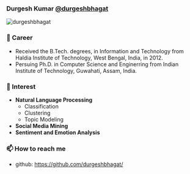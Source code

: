 ### Durgesh Kumar [@durgeshbhagat](https://github.com/durgeshbhagat/)
<p align="left"> <img src="https://komarev.com/ghpvc/?username=hoya012" alt="durgeshbhagat" /> </p>

### 🔭 Career
- Received the B.Tech. degrees, in Information and Technology from Haldia Institute of Technology, West Bengal, India, in 2012.
- Persuing Ph.D. in Computer Science and Enginerring from Indian Institute of Technology, Guwahati, Assam, India.
<!--
- Received the M.S. degrees, in Electrical and Computer Engineering from Seoul National University, Seoul, Korea, in 2018.
- Joined the SUALAB. ,Seoul, Korea, as a **Deep Learning Research Engineer**, in 2018.
- SUALAB was acquired by Cognex in 2019.10. So, I am currently working at Cognex. 
-->
### 🌱 Interest
- **Natural Language Processing**
    - Classification
    - Clustering
    - Topic Modeling
- **Social Media Mining**
- **Sentiment and Emotion Analysis**


### 📫 How to reach me
- github: https://github.com/durgeshbhagat/

<!--
### Hi there 👋

**durgeshbhagat/durgeshbhagat** is a ✨ _special_ ✨ repository because its `README.md` (this file) appears on your GitHub profile.

Here are some ideas to get you started:

- 🔭 I’m currently working on ...
- 🌱 I’m currently learning ...
- 👯 I’m looking to collaborate on ...
- 🤔 I’m looking for help with ...
- 💬 Ask me about ...
- 📫 How to reach me: ...
- 😄 Pronouns: ...
- ⚡ Fun fact: ...
-->
